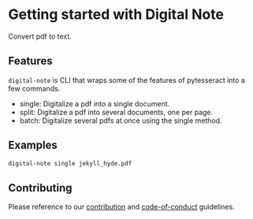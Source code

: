 # Getting started with Digital Note

Convert pdf to text.

## Features

`digital-note` is CLI that wraps some of the features of pytesseract into a few commands.

- single: Digitalize a pdf into a single document.
- split: Digitalize a pdf into several documents, one per page.
- batch: Digitalize several pdfs at once using the single method.

## Examples

```bash
digital-note single jekyll_hyde.pdf
```

## Contributing

Please reference to our [contribution](http://github.com/danoan/digital-note/docs/contributing.md) and [code-of-conduct]((http://github.com/danoan/digital-note/docs/code-of-conduct.md)) guidelines.
